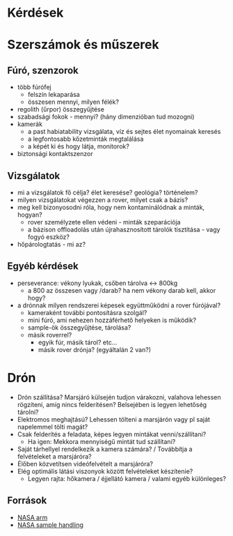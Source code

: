 # Kérdések


# Szerszámok és műszerek

## Fúró, szenzorok
- több fúrófej
	+ felszín lekaparása
	+ összesen mennyi, milyen félék?
- regolith (űrpor) összegyűjtése
- szabadsági fokok - mennyi? (hány dimenzióban tud mozogni)
- kamerák
	+ a past habiatability vizsgálata, víz és sejtes élet nyomainak keresés
	+ a legfontosabb kőzetminták megtalálása
	+ a képét ki és hogy látja, monitorok?
- biztonsági kontaktszenzor

## Vizsgálatok
- mi a vizsgálatok fő célja? élet keresése? geológia? történelem?
- milyen vizsgálatokat végezzen a rover, milyet csak a bázis?
- meg kell bizonyosodni róla, hogy nem kontaminálódnak a minták, hogyan?
	+ rover személyzete ellen védeni - minták szeparációja
	+ a bázison offloadolás után újrahasznosított tárolók tisztítása - vagy fogyó eszköz?
- hőpárologtatás - mi az?

## Egyéb kérdések
- perseverance: vékony lyukak, csőben tárolva <-> 800kg
	+ a 800 az összesen vagy /darab? ha nem vékony darab kell, akkor hogy?
- a drónnak milyen rendszerei képesek együttműködni a rover fúrójával?
	+ kameraként további pontosításra szolgál?
	+ mini fúró, ami nehezen hozzáférhető helyeken is működik?
	+ sample-ök összegyűjtése, tárolása?
	+ másik roverrel?
		* egyik fúr, másik tárol? etc...
		* másik rover drónja? (egyáltalán 2 van?)

# Drón

- Drón szállítása? Marsjáró külsején tudjon várakozni, valahova lehessen rögzíteni, amíg nincs felderítésen? Belsejében is legyen lehetőség tárolni?
- Elektromos meghajtású? Lehessen tölteni a marsjárón vagy pl saját napelemmel tölti magát?
- Csak felderítés a feladata, képes legyen mintákat venni/szállítani?
	+ Ha igen: Mekkora mennyiségű mintát tud szállítani?
- Saját tárhellyel rendelkezik a kamera számára? / Továbbítja a felvételeket a marsjáróra?
- Élőben közvetítsen videófelvételt a marsjáróra?
- Elég optimális látási viszonyok között felvételeket készítenie?
	+ Legyen rajta: hőkamera / éjjellátó kamera / valami egyéb különleges?


## Források
- [NASA arm](https://mars.nasa.gov/mars2020/spacecraft/rover/arm/)
- [NASA sample handling](https://mars.nasa.gov/mars2020/spacecraft/rover/sample-handling/)
